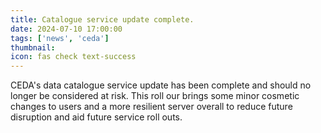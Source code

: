 ```yaml
---
title: Catalogue service update complete.
date: 2024-07-10 17:00:00
tags: ['news', 'ceda']
thumbnail:
icon: fas check text-success
---
```

CEDA's data catalogue service update has been complete and should no longer be considered at risk. This roll our brings some minor cosmetic changes to users and a more resilient server overall to reduce future disruption and aid future service roll outs.
